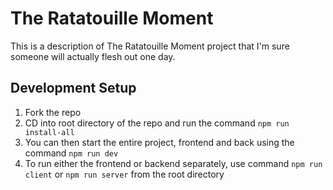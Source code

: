 # The Ratatouille Moment
This is a description of The Ratatouille Moment project that I'm sure someone will actually flesh out one day.

## Development Setup
1. Fork the repo
2. CD into root directory of the repo and run the command ```npm run install-all```
3. You can then start the entire project, frontend and back using the command ```npm run dev```
4. To run either the frontend or backend separately, use command ```npm run client``` or ```npm run server``` from the root directory